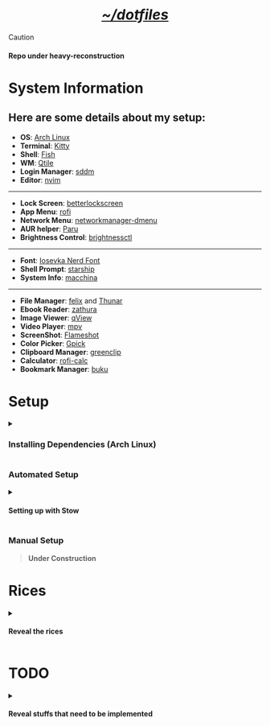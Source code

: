 <h1 align="center"><i><u>~/dotfiles</u></i></h1>

> [!CAUTION]
>
> <h4>Repo under heavy-reconstruction</h4>

# System Information

## Here are some details about my setup:

- **OS**: [Arch Linux](https://archlinux.org/)
- **Terminal**: [Kitty](https://github.com/kovidgoyal/kitty)
- **Shell**: [Fish](https://fishshell.com/)
- **WM**: [Qtile](https://github.com/qtile/qtile)
- **Login Manager**: [sddm](https://github.com/sddm/sddm)
- **Editor**: [nvim](https://github.com/neovim/neovim)

---

- **Lock Screen**: [betterlockscreen](https://github.com/bakkeby/slock-flexipatch)
- **App Menu**: [rofi](https://github.com/davatorium/rofi)
- **Network Menu**: [networkmanager-dmenu](https://github.com/firecat53/networkmanager-dmenu)
- **AUR helper**: [Paru](https://github.com/Morganamilo/paru)
- **Brightness Control**: [brightnessctl](https://github.com/Hummer12007/brightnessctl)

---

- **Font**: [Iosevka Nerd Font](https://www.nerdfonts.com/)
- **Shell Prompt**: [starship](https://github.com/starship/starship)
- **System Info**: [macchina](https://github.com/Macchina-CLI/macchina)

---

- **File Manager**: [felix](https://github.com/kyoheiu/felix) and [Thunar](https://docs.xfce.org/xfce/thunar/start)
- **Ebook Reader**: [zathura](https://github.com/pwmt/zathura)
- **Image Viewer**: [qView](https://github.com/jurplel/qView)
- **Video Player**: [mpv](https://github.com/mpv-player/mpv)
- **ScreenShot**: [Flameshot](https://github.com/flameshot-org/flameshot)
- **Color Picker**: [Gpick](https://github.com/thezbyg/gpick)
- **Clipboard Manager**: [greenclip](https://github.com/erebe/greenclip)
- **Calculator**: [rofi-calc](https://github.com/svenstaro/rofi-calc)
- **Bookmark Manager**: [buku](https://github.com/jarun/buku)

# Setup

<details>
<summary><h3>Installing Dependencies (Arch Linux)</h3></summary>

> **Under Construction**

</details>

### Automated Setup

<details>
<summary><h4>Setting up with Stow</h4></summary>

> [!WARNING]  
>  
> **Although the `stow.sh` script has been made to first backup existing dotfile directories if they exist, but it has not been intensively tested.**  
>  
> **So be sure to backup your dotfiles from `$HOME/`, `$HOME/.config/` and `$HOME/.local/share/` first.**  

> [!IMPORTANT]
>
> **Backup of existing dotfiles produced by the `stow.sh` script will be available in the following directories:**  
>  
> `$HOME/.config/dotfiles_backup/`  
> `$HOME/.local/share/dotfiles_backup/`  
> `$HOME/dotfiles_backup/`  

- Clone this repo to your preferred directory and `cd` into the cloned directory.

```sh
git clone https://github.com/junnunkarim/dotfiles_home --recursive
cd dotfiles_home
```

- Make the `stow.sh` script executable

```
chmod +x stow.sh
```

- Run the script

```sh
./stow.sh setup
```

</details>

### Manual Setup

> **Under Construction**


# Rices

<details>
<summary><h4>Reveal the rices</h4></summary>

<h3 align="center"><a href="https://github.com/junnunkarim/dotfiles_awesome">AwesomeWM</a></h3>
<h3 align="center"><a href="https://github.com/junnunkarim/dotfiles_dwm">dwm</a></h3>
<h3 align="center"><a href="https://github.com/junnunkarim/dotfiles_qtile">Qtile</a></h3>

</details>

# TODO

<details>
<summary><h4>Reveal stuffs that need to be implemented</h4></summary>

</details>
